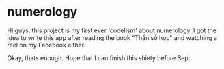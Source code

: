 # numerology
Hi guys, this project is my first ever 'codelism' about numerology.
I got the idea to write this app after reading the book "Thần số học" and watching a reel on my Facebook either.

Okay, thats enough. Hope that I can finish this shiety before Sep.
